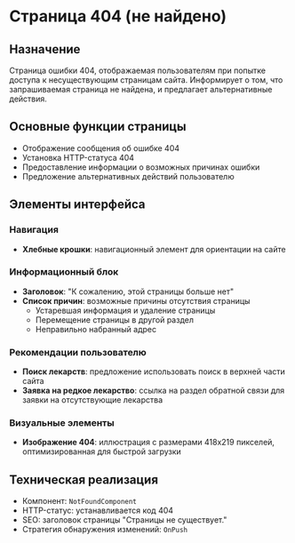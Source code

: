 # Страница 404 (не найдено)

## Назначение
Страница ошибки 404, отображаемая пользователям при попытке доступа к несуществующим страницам сайта. Информирует о том, что запрашиваемая страница не найдена, и предлагает альтернативные действия.

## Основные функции страницы
- Отображение сообщения об ошибке 404
- Установка HTTP-статуса 404
- Предоставление информации о возможных причинах ошибки
- Предложение альтернативных действий пользователю

## Элементы интерфейса

### Навигация
- **Хлебные крошки**: навигационный элемент для ориентации на сайте

### Информационный блок
- **Заголовок**: "К сожалению, этой страницы больше нет"
- **Список причин**: возможные причины отсутствия страницы
  - Устаревшая информация и удаление страницы
  - Перемещение страницы в другой раздел  
  - Неправильно набранный адрес

### Рекомендации пользователю
- **Поиск лекарств**: предложение использовать поиск в верхней части сайта
- **Заявка на редкое лекарство**: ссылка на раздел обратной связи для заявки на отсутствующие лекарства

### Визуальные элементы
- **Изображение 404**: иллюстрация с размерами 418x219 пикселей, оптимизированная для быстрой загрузки

## Техническая реализация
- Компонент: `NotFoundComponent`
- HTTP-статус: устанавливается код 404
- SEO: заголовок страницы "Страницы не существует."
- Стратегия обнаружения изменений: `OnPush`
